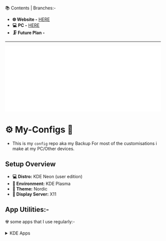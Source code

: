 
📚 Contents | Branches:-

- **🌐 Website  -** [HERE](https://github.com/soymadip/My-Configs/tree/Website)
- **💻 PC  -** [HERE](https://github.com/soymadip/My-Configs/tree/Home#%EF%B8%8F-my-configs-)
- **🗜 Future Plan  -** 

---
<p align="center">

  <img src="welcome.gif">

</p>

# ⚙️ My-Configs 🔧

- This is my `config` repo aka my Backup For most of the customisations i make at my PC/Other devices.


## Setup Overview

- **💻 Distro:** KDE Neon (user edition)
- **🪮 Environment:** KDE Plasma 
- **🎨 Theme:** Nordic 
- **🔳 Display Server:** X11

## App Utilities:-
☢️ some apps that I use regularly:-
<details>
  <summary>KDE Apps</summary>

- **📁 Dolphin --**  KDE `File Manager`.
- **Konsole --**   KDE `Terminal` App
